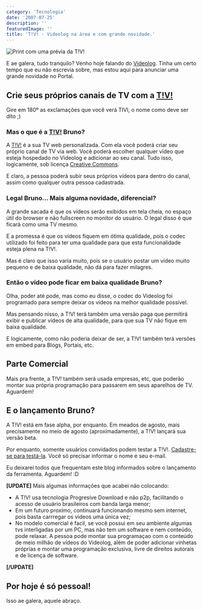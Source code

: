```yaml
---
category: 'Tecnologia'
date: '2007-07-25'
description: ''
featuredImage: ''
title: 'T!V! - Videolog na área e com grande novidade.'
---
```


![Print com uma prévia da T!V!](/assets/images/posts/tivi01.jpg)

E ae galera, tudo tranquilo? Venho hoje falando do [Videolog](http://videolog.uol.com.br). Tinha um certo tempo que eu não escrevia sobre, mas estou aqui para anunciar uma grande novidade no Portal.

## Crie seus próprios canais de TV com a [T!V!](http://videolog.uol.com.br/tivi/)

Gire em 180º as exclamações que você verá TIVI, o nome como deve ser dito ;)

### Mas o que é a [T!V!](http://videolog.uol.com.br/tivi/) Bruno?

A [T!V!](http://videolog.uol.com.br/tivi/) é a sua TV web personalizada. Com ela você poderá criar seu próprio canal de TV via web. Você poderá escolher qualquer vídeo que esteja hospedado no Videolog e adicionar ao seu canal. Tudo isso, logicamente, sob licença [Creative Commons](http://www.creativecommons.org.br/).

E claro, a pessoa poderá subir seus próprios vídeos para dentro do canal, assim como qualquer outra pessoa cadastrada.

### Legal Bruno... Mais alguma novidade, diferencial?

A grande sacada é que os vídeos serão exibidos em tela cheia, no espaço útil do browser e não fullscreen no monitor do usuário. O legal disso é que ficará como uma TV mesmo.

E a promessa é que os vídeos fiquem em ótima qualidade, pois o codec utilizado foi feito para ter uma qualidade para que esta funcionalidade esteja plena na T!V!.

Mas é claro que isso varia muito, pois se o usuário postar um vídeo muito pequeno e de baixa qualidade, não dá para fazer milagres.

### Então o vídeo pode ficar em baixa qualidade Bruno?

Olha, poder até pode, mas como eu disse, o codec do Videolog foi programado para sempre deixar os vídeos na melhor qualidade possível.

Mas pensando nisso, a T!V! terá também uma versão paga que permitirá exibir e publicar vídeos de alta qualidade, para que sua TV não fique em baixa qualidade.

E logicamente, como não poderia deixar de ser, a T!V! também terá versões em embed para Blogs, Portais, etc.

## Parte Comercial

Mais pra frente, a T!V! também será usada empresas, etc, que poderão montar sua própria programação para passarem em seus aparelhos de TV. Aguardem!

## E o lançamento Bruno?

A T!V! está em fase alpha, por enquanto. Em meados de agosto, mais precisamente no meio de agosto (aproximadamente), a T!V! lançará sua versão beta.

Por enquanto, somente usuários convidados podem testar a T!V!. [Cadastre-se para testá-la](http://videolog.uol.com.br/tivi/). Você só precisar informar o nome e seu e-mail.

Eu deixarei todos que frequentam este blog informados sobre o lançamento da ferramenta. Aguardem! :D

**\[UPDATE\]** Mais algumas informações que acabei não colocando:

- A T!V! usa tecnologia Progresive Download e não p2p, facilitando o acesso de usuário brasileiros com banda larga menor;
- Em um futuro proximo, continuará funcionando mesmo sem internet, pois basta carrregar os videos uma única vez;
- No modelo comercial é facil, se você possui em seu ambiente algumas tvs interligadas por um PC, mas não tem um software e nem conteúdo, pode relaxar. A pessoa pode montar sua programaçao com o conteúdo de meio milhão de vídeos do Videolog, além de poder adicionar vinhetas próprias e montar uma programação exclusiva, livre de direitos autorais e de licença de software.

**\[/UPDATE\]**

## Por hoje é só pessoal!

Isso ae galera, aquele abraço.
